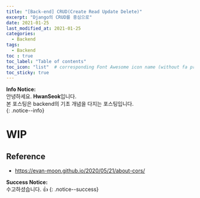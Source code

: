 ```yaml
---
title: "[Back-end] CRUD(Create Read Update Delete)"
excerpt: "Django의 CRUD를 중심으로"
date: 2021-01-25
last_modified_at: 2021-01-25 
categories:
  - Backend
tags:
  - Backend
toc : true
toc_label: "Table of contents"
toc_icon: "list"  # corresponding Font Awesome icon name (without fa prefix)
toc_sticky: true
---
```


**Info Notice:**  
안녕하세요. **HwanSeok**입니다.  
본 포스팅은 backend의 기초 개념을 다지는 포스팅입니다.  
{: .notice--info}

# WIP


## Reference

- <https://evan-moon.github.io/2020/05/21/about-cors/>

**Success Notice:**  
수고하셨습니다. :+1:
{: .notice--success}